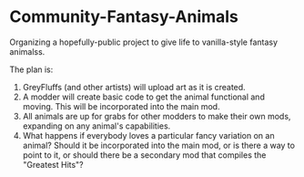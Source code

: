 # Community-Fantasy-Animals
Organizing a hopefully-public project to give life to vanilla-style fantasy animalss.

The plan is:

1. GreyFluffs (and other artists) will upload art as it is created.
2. A modder will create basic code to get the animal functional and moving. This will be incorporated into the main mod.
3. All animals are up for grabs for other modders to make their own mods, expanding on any animal's capabilities.
4. What happens if everybody loves a particular fancy variation on an animal?  Should it be incorporated into the main mod, or is there a way to point to it, or should there be a secondary mod that compiles the "Greatest Hits"?
